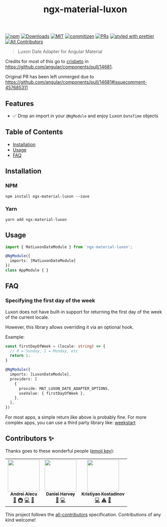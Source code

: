 <h1 align="center">

 ngx-material-luxon
</h1>

<br />

[![npm](https://img.shields.io/npm/v/ngx-material-luxon?style=flat-square)](https://www.npmjs.com/package/ngx-material-luxon)
[![Downloads](https://img.shields.io/npm/dm/ngx-material-luxon?style=flat-square)](https://www.npmjs.com/package/ngx-material-luxon)
[![MIT](https://img.shields.io/packagist/l/doctrine/orm.svg?style=flat-square)](LICENSE)
[![commitizen](https://img.shields.io/badge/commitizen-friendly-brightgreen.svg?style=flat-square)](CONTRIBUTING.md#-commit-message-guidelines)
[![PRs](https://img.shields.io/badge/PRs-welcome-brightgreen.svg?style=flat-square)](https://github.com/andreialecu/ngx-material-luxon/pulls)
[![styled with prettier](https://img.shields.io/badge/styled_with-prettier-ff69b4.svg?style=flat-square)](https://github.com/prettier/prettier)<!-- ALL-CONTRIBUTORS-BADGE:START - Do not remove or modify this section -->
[![All Contributors](https://img.shields.io/badge/all_contributors-3-orange.svg?style=flat-square)](#contributors-)
<!-- ALL-CONTRIBUTORS-BADGE:END -->


> Luxon Date Adapter for Angular Material

Credits for most of this go to [crisbeto](https://github.com/crisbeto) in https://github.com/angular/components/pull/14681. 

Original PR has been left unmerged due to https://github.com/angular/components/pull/14681#issuecomment-457685311


## Features

- ✅ Drop an import in your `@NgModule` and enjoy Luxon `DateTime` objects

## Table of Contents

- [Installation](#installation)
- [Usage](#usage)
- [FAQ](#faq)

## Installation

### NPM

`npm install ngx-material-luxon --save`

### Yarn

`yarn add ngx-material-luxon`

## Usage


```ts
import { MatLuxonDateModule } from 'ngx-material-luxon';

@NgModule({
  imports: [MatLuxonDateModule]
})
class AppModule { }
```

## FAQ

### Specifying the first day of the week

Luxon does not have built-in support for returning the first day of the week of the current locale. 

However, this library allows overriding it via an optional hook.

Example:

```ts
const firstDayOfWeek = (locale: string) => {
  // 0 = Sunday, 1 = Monday, etc
  return 1;
}

@NgModule({
  imports: [LuxonDateModule],
  providers: [
    {
      provide: MAT_LUXON_DATE_ADAPTER_OPTIONS,
      useValue: { firstDayOfWeek },
    },
  ],
})
```

For most apps, a simple return like above is probably fine. For more complex apps, you can use a third party library like: [weekstart](https://npmjs.com/package/weekstart)

## Contributors ✨

Thanks goes to these wonderful people ([emoji key](https://allcontributors.org/docs/en/emoji-key)):

<!-- ALL-CONTRIBUTORS-LIST:START - Do not remove or modify this section -->
<!-- prettier-ignore-start -->
<!-- markdownlint-disable -->
<table>
  <tr>
    <td align="center"><a href="https://github.com/andreialecu"><img src="https://avatars0.githubusercontent.com/u/697707?v=4?s=100" width="100px;" alt=""/><br /><sub><b>Andrei Alecu</b></sub></a><br /><a href="https://github.com/andreialecu/ngx-material-luxon/commits?author=andreialecu" title="Documentation">📖</a> <a href="#infra-andreialecu" title="Infrastructure (Hosting, Build-Tools, etc)">🚇</a> <a href="https://github.com/andreialecu/ngx-material-luxon/commits?author=andreialecu" title="Code">💻</a> <a href="#projectManagement-andreialecu" title="Project Management">📆</a></td>
    <td align="center"><a href="https://harves.net/"><img src="https://avatars3.githubusercontent.com/u/12858056?v=4?s=100" width="100px;" alt=""/><br /><sub><b>Daniel Harvey</b></sub></a><br /><a href="https://github.com/andreialecu/ngx-material-luxon/issues?q=author%3Adanielsharvey" title="Bug reports">🐛</a> <a href="https://github.com/andreialecu/ngx-material-luxon/commits?author=danielsharvey" title="Code">💻</a></td>
    <td align="center"><a href="http://crisbeto.com/"><img src="https://avatars0.githubusercontent.com/u/4450522?v=4?s=100" width="100px;" alt=""/><br /><sub><b>Kristiyan Kostadinov</b></sub></a><br /><a href="https://github.com/andreialecu/ngx-material-luxon/commits?author=crisbeto" title="Code">💻</a> <a href="https://github.com/andreialecu/ngx-material-luxon/commits?author=crisbeto" title="Tests">⚠️</a> <a href="#ideas-crisbeto" title="Ideas, Planning, & Feedback">🤔</a></td>
  </tr>
</table>

<!-- markdownlint-restore -->
<!-- prettier-ignore-end -->

<!-- ALL-CONTRIBUTORS-LIST:END -->

This project follows the [all-contributors](https://github.com/all-contributors/all-contributors) specification. Contributions of any kind welcome!
